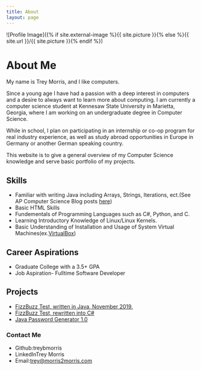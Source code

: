 ```yaml
---
title: About
layout: page
---
```

![Profile Image]({% if site.external-image %}{{ site.picture }}{% else %}{{ site.url }}/{{ site.picture }}{% endif %})

<h1>About Me</h1>

<p>My name is Trey Morris, and I like computers.</p>

<p> Since a young age I have had a passion with a deep interest in computers and a desire to always want to learn more about computing. I am currently a computer science student at Kennesaw State University in Marietta, Georgia, where I am working on an undergraduate degree in Computer Science.</p>

<p> While in school, I plan on participating in an internship or co-op program for real industry experience, as well as study abroad opportunities in Europe in Germany or another German speaking country.</p>

<p> This website is to give a general overview of my Computer Science knowledge and serve basic portfolio of my projects.</p>
                
    

<h2>Skills</h2>

<ul class="skill-list">
	<li>Familiar with writing Java including Arrays, Strings, Iterations, ect.(See AP Computer Science Blog posts <a href="https://treybmorris.github.io/blog/">here</a>)</li>
	<li>Basic HTML Skills</li>
	<li>Fundementals of Programming Languages such as C#, Python, and C.</li>
	<li>Learning Introductory Knowledge of Linux/Linux Kernels.</li>
	<li>Basic Understanding of Installation and Usage of System Virtual Machines(ex.<a href="https://www.virtualbox.org/">VirtualBox</a>)</li>
	
	
</ul>
<h2>Career Aspirations</h2>

<ul class="career-aspirations">
	<li>Graduate College with a 3.5+ GPA</li>
	<li>Job Aspiration- Fulltime Software Developer</li>	
</ul>
<h2>Projects</h2>

<ul>
	<li><a href="https://github.com/TreyBMorris/FizzBuzz">FizzBuzz Test, written in Java, November 2019.</a></li>
	<li><a href="https://github.com/TreyBMorris/FizzBuzzCSharp">FizzBuzz Test, rewritten into C#</a></li>
	<li><a href="https://github.com/TreyBMorris/Password-Generator-Java">Java Password Generator 1.0</a></li>
	
	
</ul>

<h3><strong>Contact Me</strong></h3>
<ul class = "contact-info">
	<li>Github:<a href="https://github.com/TreyBMorris"></a>treybmorris</li>
	<li>LinkedIn<a href="https://www.linkedin.com/in/trey-morris-98b110211/"></a>Trey Morris</li>
	<li>Email:<a href="mailto:trey@morris2morris.com">trey@morris2morris.com</a></li>
</ul>



